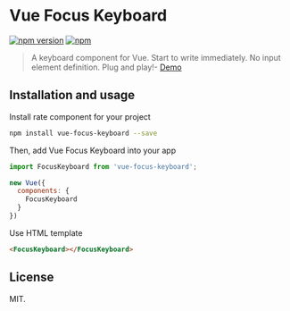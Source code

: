 # Vue Focus Keyboard

[![npm version](https://badge.fury.io/js/vue-focus-keyboard.svg)](https://www.npmjs.com/package/vue-focus-keyboard)
[![npm](https://img.shields.io/npm/dt/vue-focus-keyboard.svg)](https://www.npmjs.com/package/vue-focus-keyboard)

> A keyboard component for Vue. Start to write immediately. No input element definition. Plug and play!- [Demo](https://sinanmtl.github.io/vue-focus-keyboard/)

## Installation and usage

Install rate component for your project

```bash
npm install vue-focus-keyboard --save
```

Then, add Vue Focus Keyboard into your app

```javascript
import FocusKeyboard from 'vue-focus-keyboard';

new Vue({
  components: {
    FocusKeyboard
  }
})
```

Use HTML template

```html
<FocusKeyboard></FocusKeyboard>
```

## License

MIT.
